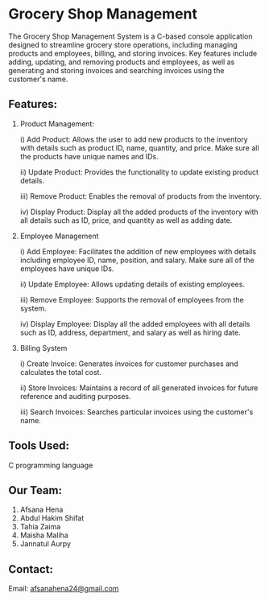 
# Grocery Shop Management
The Grocery Shop Management System is a C-based console application designed to streamline grocery store operations, including managing products and employees, billing, and storing invoices. Key features include adding, updating, and removing products and employees, as well as generating and storing invoices and searching invoices using the customer's name.




## Features:
1. Product Management:

    i) Add Product: Allows the user to add new products to the inventory with details such as product ID, name, quantity, and price. Make sure all the products have unique names and IDs.

   ii) Update Product: Provides the functionality to update existing product details.

   iii) Remove Product: Enables the removal of products from the inventory.
   
   iv) Display Product: Display all the added products of the inventory with all details such as ID, price, and quantity as well as adding date.


3. Employee Management

   i) Add Employee: Facilitates the addition of new employees with details including employee ID, name, position, and salary. Make sure all of the employees have unique IDs.

   ii) Update Employee: Allows updating details of existing employees.

   iii) Remove Employee: Supports the removal of employees from the system.

   iv) Display Employee: Display all the added employees with all details such as ID, address, department, and salary as well as hiring date.

5. Billing System

   i) Create Invoice: Generates invoices for customer purchases and calculates the total cost.

   ii) Store Invoices: Maintains a record of all generated invoices for future reference and auditing purposes.

   iii) Search Invoices: Searches particular invoices using the customer's name.

## Tools Used:
C programming language

## Our Team:
1. Afsana Hena
2. Abdul Hakim Shifat
3. Tahia Zaima
4. Maisha Maliha
5. Jannatul Aurpy
   
## Contact:

Email: afsanahena24@gmail.com
